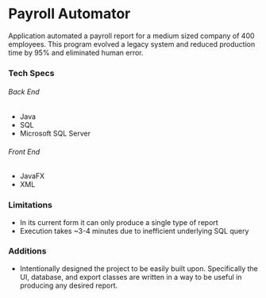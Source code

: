 # Payroll Automator

Application automated a payroll report for a medium sized company of 400 employees. This program evolved a legacy system and reduced production time by 95% and eliminated human error. 

### Tech Specs
###### Back End
- Java 
- SQL
- Microsoft SQL Server 

###### Front End 
- JavaFX
- XML

### Limitations
- In its current form it can only produce a single type of report
- Execution takes ~3-4 minutes due to inefficient underlying SQL query

### Additions
- Intentionally designed the project to be easily built upon. Specifically the UI, database, and export classes are written in a way to be useful in producing any desired report.
